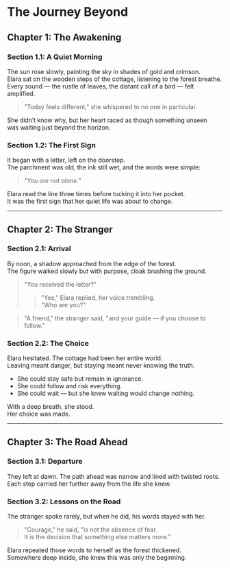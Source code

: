 # The Journey Beyond

## Chapter 1: The Awakening

### Section 1.1: A Quiet Morning

The sun rose slowly, painting the sky in shades of gold and crimson.  
Elara sat on the wooden steps of the cottage, listening to the forest breathe.  
Every sound — the rustle of leaves, the distant call of a bird — felt amplified.

> "Today feels different," she whispered to no one in particular.

She didn’t know why, but her heart raced as though something unseen  
was waiting just beyond the horizon.

### Section 1.2: The First Sign

It began with a letter, left on the doorstep.  
The parchment was old, the ink still wet, and the words were simple:

> *"You are not alone."*

Elara read the line three times before tucking it into her pocket.  
It was the first sign that her quiet life was about to change.

---

## Chapter 2: The Stranger

### Section 2.1: Arrival

By noon, a shadow approached from the edge of the forest.  
The figure walked slowly but with purpose, cloak brushing the ground.

> "You received the letter?"  
> 
> > "Yes," Elara replied, her voice trembling.  
> > "Who are you?"

> "A friend," the stranger said, "and your guide — if you choose to follow."

### Section 2.2: The Choice

Elara hesitated. The cottage had been her entire world.  
Leaving meant danger, but staying meant never knowing the truth.

- She could stay safe but remain in ignorance.  
- She could follow and risk everything.  
- She could wait — but she knew waiting would change nothing.

With a deep breath, she stood.  
Her choice was made.

---

## Chapter 3: The Road Ahead

### Section 3.1: Departure

They left at dawn. The path ahead was narrow and lined with twisted roots.  
Each step carried her further away from the life she knew.

### Section 3.2: Lessons on the Road

The stranger spoke rarely, but when he did, his words stayed with her.

> "Courage," he said, "is not the absence of fear.  
> It is the decision that something else matters more."

Elara repeated those words to herself as the forest thickened.  
Somewhere deep inside, she knew this was only the beginning.
